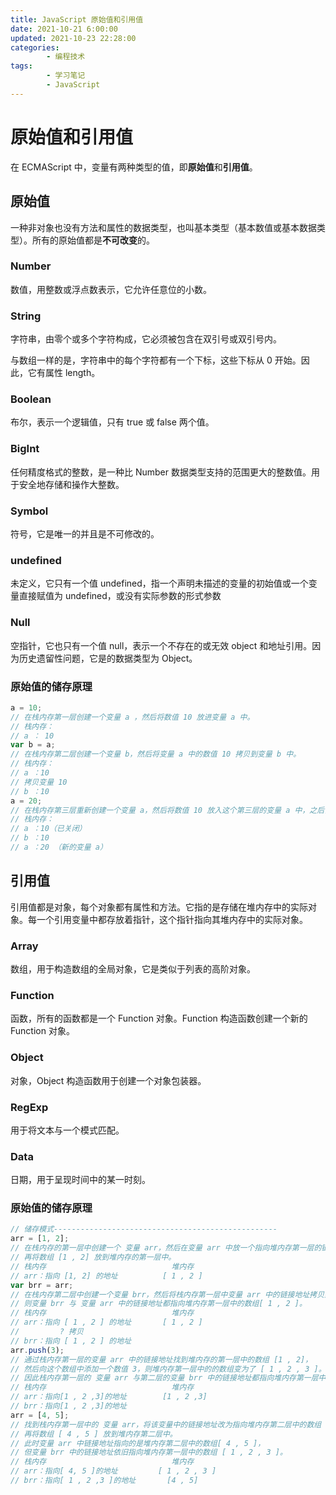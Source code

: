 ```yaml
---
title: JavaScript 原始值和引用值
date: 2021-10-21 6:00:00
updated: 2021-10-23 22:28:00
categories:
        - 编程技术
tags:
        - 学习笔记
        - JavaScript
---
```


# 原始值和引用值

在 ECMAScript 中，变量有两种类型的值，即**原始值**和**引用值**。

## 原始值

一种非对象也没有方法和属性的数据类型，也叫基本类型（基本数值或基本数据类型）。所有的原始值都是**不可改变**的。

### Number

数值，用整数或浮点数表示，它允许任意位的小数。

### String

字符串，由零个或多个字符构成，它必须被包含在双引号或双引号内。

与数组一样的是，字符串中的每个字符都有一个下标，这些下标从 0 开始。因此，它有属性 length。

### Boolean

布尔，表示一个逻辑值，只有 true 或 false 两个值。

### BigInt

任何精度格式的整数，是一种比 Number 数据类型支持的范围更大的整数值。用于安全地存储和操作大整数。

### Symbol

符号，它是唯一的并且是不可修改的。

### undefined

未定义，它只有一个值 undefined，指一个声明未描述的变量的初始值或一个变量直接赋值为 undefined，或没有实际参数的形式参数

### Null

空指针，它也只有一个值 null，表示一个不存在的或无效 object 和地址引用。因为历史遗留性问题，它是的数据类型为 Object。

### 原始值的储存原理

```javascript
a = 10;
// 在栈内存第一层创建一个变量 a ，然后将数值 10 放进变量 a 中。
// 栈内存：
// a ： 10
var b = a;
// 在栈内存第二层创建一个变量 b，然后将变量 a 中的数值 10 拷贝到变量 b 中。
// 栈内存：
// a ：10
// 拷贝变量 10
// b ：10
a = 20;
// 在栈内存第三层重新创建一个变量 a，然后将数值 10 放入这个第三层的变量 a 中，之后关闭在第一层的变量 a。
// 栈内存：
// a ：10（已关闭）
// b ：10
// a ：20 （新的变量 a）
```

## 引用值

引用值都是对象，每个对象都有属性和方法。它指的是存储在堆内存中的实际对象。每一个引用变量中都存放着指针，这个指针指向其堆内存中的实际对象。

### Array

数组，用于构造数组的全局对象，它是类似于列表的高阶对象。

### Function

函数，所有的函数都是一个 Function 对象。Function 构造函数创建一个新的 Function 对象。

### Object

对象，Object 构造函数用于创建一个对象包装器。

### RegExp

用于将文本与一个模式匹配。

### Data

日期，用于呈现时间中的某一时刻。

### 原始值的储存原理

```JavaScript
// 储存模式--------------------------------------------------
arr = [1, 2];
// 在栈内存的第一层中创建一个 变量 arr，然后在变量 arr 中放一个指向堆内存第一层的链接地址，
// 再将数组 [1 , 2] 放到堆内存的第一层中。
// 栈内存                            堆内存
// arr：指向 [1, 2] 的地址          [ 1 , 2 ]
var brr = arr;
// 在栈内存第二层中创建一个变量 brr，然后将栈内存第一层中变量 arr 中的链接地址拷贝到变量 brr 中，
// 则变量 brr 与 变量 arr 中的链接地址都指向堆内存第一层中的数组[ 1 , 2 ]。
// 栈内存                            堆内存
// arr：指向 [ 1 , 2 ] 的地址       [ 1 , 2 ]
//         ? 拷贝
// brr：指向 [ 1 , 2 ] 的地址
arr.push(3);
// 通过栈内存第一层的变量 arr 中的链接地址找到堆内存的第一层中的数组 [1 , 2]，
// 然后向这个数组中添加一个数值 3，则堆内存第一层中的的数组变为了 [ 1 , 2 , 3 ]。
// 因此栈内存第一层的 变量 arr 与第二层的变量 brr 中的链接地址都指向堆内存第一层中的数组 [1,2,3]。
// 栈内存                            堆内存
// arr：指向[1 , 2 ,3]的地址        [1 , 2 ,3]
// brr：指向[1 , 2 ,3]的地址
arr = [4, 5];
// 找到栈内存第一层中的 变量 arr，将该变量中的链接地址改为指向堆内存第二层中的数组 [4 , 5] 的地址，
// 再将数组 [ 4 , 5 ] 放到堆内存第二层中。
// 此时变量 arr 中链接地址指向的是堆内存第二层中的数组[ 4 , 5 ]，
// 但变量 brr 中的链接地址依旧指向堆内存第一层中的数组 [ 1 , 2 , 3 ]。
// 栈内存                            堆内存
// arr：指向[ 4, 5 ]的地址         [ 1 , 2 , 3 ]
// brr：指向[ 1 , 2 ,3 ]的地址       [4 , 5]

```
